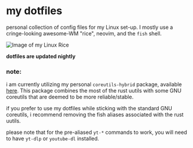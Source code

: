# my dotfiles

personal collection of config files for my Linux set-up. I mostly use a cringe-looking awesome-WM "rice", neovim, and the `fish` shell.

![Image of my Linux Rice](https://aedrielkylejavier.me/assets/rice0.png)

**dotfiles are updated nightly**

### note:

i am currently utilizing my personal `coreutils-hybrid` package, available [here](https://github.com/kj-sh604/coreutils-hybrid-pkgbuild). This package combines the most of the rust uutils with some GNU coreutils that are deemed to be more reliable/stable.


if you prefer to use my dotfiles while sticking with the standard GNU coreutils, i recommend removing the fish aliases associated with the rust uutils.



please note that for the pre-aliased `yt-*` commands to work, you will need to have `yt-dlp` or `youtube-dl` installed.
